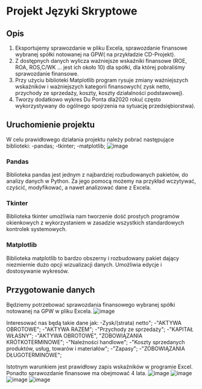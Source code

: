 # Projekt Języki Skryptowe 

## Opis 
1.	Eksportujemy sprawozdanie w pliku Excela, sprawozdanie finansowe wybranej spółki notowanej na GPW( na przykładzie CD-Projekt).
2.	Z dostępnych danych wylicza ważniejsze wskaźniki finansowe (ROE, ROA, ROS,C/WK …  jest ich około 10) dla spółki, dla której pobraliśmy sprawozdanie finansowe.
3.	Przy użyciu biblioteki Matplotlib program rysuje zmiany ważniejszych wskaźników i ważniejszych kategorii finansowych( zysk netto, przychody ze sprzedaży, koszty, koszty działalności podstawowej).
4.	Tworzy dodatkowo wykres Du Ponta dla2020 roku( często wykorzystywany do ogólnego spojrzenia na sytuację przedsiębiorstwa).

## Uruchomienie projektu 
W celu prawidłowego działania projektu należy pobrać następujące biblioteki:
-pandas;
-tkinter;
-matplotlib;
![image](https://user-images.githubusercontent.com/101069553/165181187-8a499dca-9046-4e4e-ad44-721b679c78ca.png)

### Pandas
Biblioteka pandas jest jednym z najbardziej rozbudowanych pakietów, do analizy danych w Python. Za jego pomocą możemy na przykład wczytywać, czyścić, modyfikować, a nawet analizować dane z Excela.
### Tkinter
Biblioteka tkinter umożliwia nam  tworzenie dość prostych programów okienkowych z wykorzystaniem w zasadzie wszystkich standardowych kontrolek systemowych.
### Matplotlib
Biblioteka matplotlib to bardzo obszerny i rozbudowany pakiet dający
niezmiernie dużo opcji wizualizacji danych. Umożliwia edycje i dostosywanie
wykresów.

## Przygotowanie danych 
Będziemy potrzebować sprawozdania finansowego wybranej spółki notowanej na GPW w pliku Excela.
![image](https://user-images.githubusercontent.com/101069553/165182752-eac36a38-5a35-455e-ba56-83cbcf7f4d4f.png)

Interesować nas będą takie dane jak:
-Zysk/(strata) netto"; 
-"AKTYWA OBROTOWE";
-"AKTYWA RAZEM";
-"Przychody ze sprzedaży";
-"KAPITAŁ WŁASNY";
-"AKTYWA OBROTOWE", "ZOBOWIĄZANIA KRÓTKOTERMINOWE";
-"Należności handlowe"; 
-"Koszty sprzedanych produktów, usług, towarów i materiałów";
-"Zapasy";
-"ZOBOWIĄZANIA DŁUGOTERMINOWE";

Istotnym warunkiem jest prawidłowy zapis wskaźników w programie Excel. Ponadto sprawozdanie finansowe ma obejmować 4 lata.
![image](https://user-images.githubusercontent.com/101069553/165183082-f7b42e11-829b-48eb-9417-bcdcc287d484.png)
![image](https://user-images.githubusercontent.com/101069553/165183131-03b800c9-127c-415c-ad25-28cbb85273e3.png)
![image](https://user-images.githubusercontent.com/101069553/165183247-5569faba-259d-4abb-8cb7-90611256375a.png)
![image](https://user-images.githubusercontent.com/101069553/165183278-3648d21f-1fbc-4fc6-95e1-7eebc1b9b3a0.png)



 





